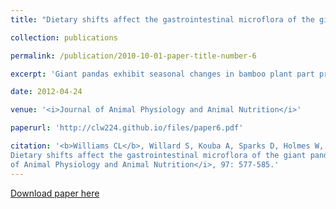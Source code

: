```yaml
---
title: "Dietary shifts affect the gastrointestinal microflora of the giant panda (<i>Ailuropoda melanoleuca</i>)"

collection: publications

permalink: /publication/2010-10-01-paper-title-number-6

excerpt: 'Giant pandas exhibit seasonal changes in bamboo plant part preference. The influences on the gastrointestinal tracts (GIT) microbial populations were evaluated during a 14-month period for a pair of adult male and female giant pandas housed at the Memphis Zoo using traditional culturing methods to enumerate eight bacterial groups (total anaerobes, total aerobes (TAR), streptococci (STR), total enterics, <i>Escherichia coli</i>, <i>Bacteroides </i> spp., lactobacilli and <i>Clostridium</i> spp.). Both the male and female pandas altered bamboo consumption behaviours, with a sharp decrease in leaf preference in April 2010 and returning to high levels of leaf preference from June to October, corresponding to significant shifts in the densities of TAR, STR, and lactobacilli and <i>Bacteroides</i> spp. These findings indicate seasonal changes in food preference affect the assemblages of microbial populations within the GIT of the giant panda and contribute to a better understanding of the importance of bamboo in this species' foraging strategy.'

date: 2012-04-24

venue: '<i>Journal of Animal Physiology and Animal Nutrition</i>'

paperurl: 'http://clw224.github.io/files/paper6.pdf'

citation: '<b>Williams CL</b>, Willard S, Kouba A, Sparks D, Holmes W, Falcone J, Williams CH, Brown A (2012).
Dietary shifts affect the gastrointestinal microflora of the giant panda (<i>Ailuropoda melanoleuca</i>). <i>Journal
of Animal Physiology and Animal Nutrition</i>, 97: 577-585.'
---
```


[Download paper here](http://clw224.github.io/files/paper6.pdf)
